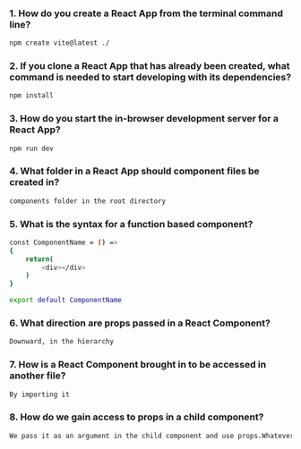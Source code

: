 ### 1. How do you create a React App from the terminal command line?

```sh
npm create vite@latest ./
```

### 2. If you clone a React App that has already been created, what command is needed to start developing with its dependencies?

```sh
npm install
```

### 3. How do you start the in-browser development server for a React App?

```sh
npm run dev
```

### 4. What folder in a React App should component files be created in?

```sh
components folder in the root directory
```

### 5. What is the syntax for a function based component?

```sh
const ComponentName = () =>
{
    return(
        <div></div>
    )
}

export default ComponentName
```

### 6. What direction are props passed in a React Component?

```sh
Downward, in the hierarchy
```

### 7. How is a React Component brought in to be accessed in another file?

```sh
By importing it
```

### 8. How do we gain access to props in a child component?

```sh
We pass it as an argument in the child component and use props.WhateverThePropertyNameIs to access the props values.
```